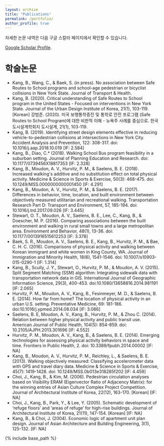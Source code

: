 ```yaml
---
layout: archive
title: "Publications"
permalink: /portfolio/
author_profile: true
---
```

자세한 논문 내역은 다음 구글 스칼라 페이지에서 확인할 수 있습니다. 

[Google Scholar Profile](https://scholar.google.com/citations?user=OgXBE_4AAAAJ&hl=en).

# 학술논문
* Kang, B., Wang, C., & Baek, S. (in press). No association between Safe Routes to School programs and school-age pedestrian or bicyclist collisions in New York State. Journal of Transport & Health.
* Kang, B. (2020). Critical understanding of Safe Routes to School program in the United States - Focused on interventions in New York State.  Journal of the Urban Design Institute of Korea, 21(1), 103-119. [Korean]
강범준. (2020). 미국 보행통학증진 및 통학로 안전 프로그램 (Safe Routes to School Program)에 대한 비판적 이해 - 뉴욕주 사례를 중심으로. 한국도시설계학회지 도시설계, 21(1), 103-119.
* Kang, B. (2019). Identifying street design elements effective in reducing vehicle-to-pedestrian collisions at intersections in New York City. Accident Analysis and Prevention, 122: 308-317. doi: 10.1016/j.aap.2018.10.019 [IF: 2.584]
* Kang, B., Diao, C.* (2018). Walking School Bus program feasibility in a suburban setting. Journal of Planning Education and Research. doi: 10.1177/0739456X18817353 [IF: 2.328]
* Kang, B., Moudon, A. V., Hurvitz, P. M., & Saelens, B. E. (2018). Increased walking's additive and no substitution effect on total physical activity. Medicine & Science in Sports & Exercise, 50(3): 468-475. doi: 10.1249/MSS.0000000000001450 [IF: 4.291]
* Kang, B., Moudon, A. V., Hurvitz, P. M., & Saelens, B. E. (2017). Differences in behavior, time, location, and built environment between objectively measured utilitarian and recreational walking. Transportation Research Part D: Transport and Environment, 57, 185-194. doi: 10.1016/j.trd.2017.09.026 [IF: 3.445]
* Stewart, O. T., Moudon, A. V., Saelens, B. E., Lee, C., Kang, B., & Doescher, M. P. (2016). Comparing associations between the built environment and walking in rural small towns and a large metropolitan area. Environment and Behavior, 48(1), 13-36. doi: 10.1177/0013916515612253 [IF: 3.378]
* Baek, S. R., Moudon, A. V., Saelens, B. E., Kang, B., Hurvitz, P. M., & Bae, C. H. C. (2016). Comparisons of physical activity and walking between Korean immigrant and white women in King County, WA. Journal of Immigration and Minority Health, 18(6), 1541-1546. doi: 10.1007/s10903-015-0290-1 [IF: 1.314]
* Kang, B., Scully, J. Y., Stewart, O., Hurvitz, P. M., & Moudon, A. V. (2015). Split Segment Matching (SSM) algorithm: Integrating sidewalk data with transportation network data in GIS. International Journal of Geographic Information Science, 29(3), 400-453. doi:10.1080/13658816.2014.981191 [IF: 2.065]
* Hurvitz, P. M., Moudon, A. V., Kang, B., Fesinmeyer, M. D., & Saelens, B. E. (2014). How far from home? The location of physical activity in an urban U.S. setting. Preventative Medicine, 69: 181-186. doi:10.1016/j.ypmed.2014.08.034 [IF: 3.086]
* Saelens, B. E, Moudon, A. V., Kang, B., Hurvitz, P. M., & Zhou C. (2014). Relation between higher physical activity and public transit use. American Journal of Public Health, 104(5): 854-859. doi: 10.2105/AJPH.2013.301696 [IF: 4.552]
* Hurvitz, P. M., Moudon, A. V., Kang, B., & Saelens, B. E. (2014). Emerging technologies for assessing physical activity behaviors in space and time. Frontiers in Public Health, 2. doi: 10.3389/fpubh.2014.00002 [IF: NA]
* Kang, B., Moudon, A. V., Hurvitz, P. M., Reichley, L., & Saelens, B. E. (2013). Walking objectively measured: Classifying accelerometer data with GPS and travel diary data. Medicine & Science in Sports & Exercise, 45(7): 1419-1428. doi: 10.1249/MSS.0b013e318285f202 [IF: 4.459]
* Choi, J., Kang, B., & Kim, M. (2006). Pedestrian circulation analyses based on Visibility ERAM (Eigenvector Ratio of Adjacency Matrix): for the winning entries of Asian Culture Complex Project Competition. Journal of Architectural Institute of Korea, 22(12), 163-170. [Korean] [IF: NA]
* Choi, J., Kang, B., Park, Y., & Lee, Y. (2005). Schematic development of ‘refuge floors’ and ‘areas of refuge’ for high-rise buildings. Journal of Architectural Institute of Korea, 21(11), 147-154. [Korean] [IF: NA]
* Kang, B., & Choi, J. (2004). Economic logic of apartment unit plan design. Journal of Asian Architecture and Building Engineering, 3(1), 125-132. [IF: NA]

{% include base_path %}

<!--
{% for post in site.portfolio %}
  {% include archive-single.html %}
{% endfor %}
-->
